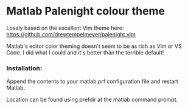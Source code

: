 Matlab Palenight colour theme
=============================

Losely based on the excellent Vim theme here: https://github.com/drewtempelmeyer/palenight.vim

Matlab's editor color theming doesn't seem to be as rich as Vim or VS Code. I did what I could and it's better than the terrible default!

### Installation:
Append the contents to your matlab.prf configuration file and restart Matlab.

Location can be found using prefdir at the matlab command prompt.
